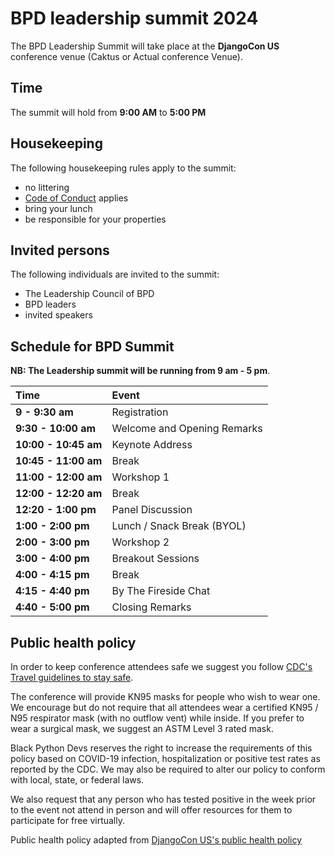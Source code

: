 # BPD leadership summit 2024

The BPD Leadership Summit will take place at the **DjangoCon US** conference venue (Caktus or Actual conference Venue).

## Time

The summit will hold from **9:00 AM** to **5:00 PM**

## Housekeeping

The following housekeeping rules apply to the summit:

* no littering
* [Code of Conduct](https://github.com/BlackPythonDevs/.maintainers?tab=coc-ov-file#readme) applies
* bring your lunch
* be responsible for your properties

## Invited persons

The following individuals are invited to the summit:

* The Leadership Council of BPD
* BPD leaders
* invited speakers

## Schedule for BPD Summit

**NB: The Leadership summit will be running from 9 am - 5 pm**.

| Time | Event |
|:----------|:----------|
| **9 - 9:30 am**       | Registration  | 
| **9:30 - 10:00 am**   | Welcome and Opening Remarks   | 
| **10:00 - 10:45 am**  | Keynote Address  |
| **10:45 - 11:00 am**  | Break  |
| **11:00 - 12:00 am**  | Workshop 1  |
| **12:00 - 12:20 am**  | Break  |
| **12:20 - 1:00 pm**   | Panel Discussion  |
| **1:00 - 2:00 pm**   |  Lunch / Snack Break (BYOL)  |
| **2:00 - 3:00 pm**   | Workshop 2  |
| **3:00 - 4:00 pm**   | Breakout Sessions |
| **4:00 - 4:15 pm**   | Break  |
| **4:15 - 4:40 pm**    | By The Fireside Chat  |
| **4:40 - 5:00 pm**    | Closing Remarks  |

## Public health policy

In order to keep conference attendees safe we suggest you follow [CDC's Travel guidelines to stay safe](https://wwwnc.cdc.gov/travel/diseases/covid19).

The conference will provide KN95 masks for people who wish to wear one. We encourage but do not require that all attendees wear a certified KN95 / N95 respirator mask (with no outflow vent) while inside. If you prefer to wear a surgical mask, we suggest an ASTM Level 3 rated mask.

Black Python Devs reserves the right to increase the requirements of this policy based on COVID-19 infection, hospitalization or positive test rates as reported by the CDC. We may also be required to alter our policy to conform with local, state, or federal laws.

We also request that any person who has tested positive in the week prior to the event not attend in person and will offer resources for them to participate for free virtually.

Public health policy adapted from [DjangoCon US's public health policy](https://2024.djangocon.us/public-health/)
